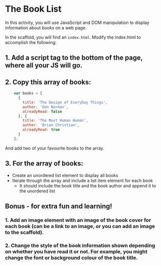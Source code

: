 # The Book List
In this activity, you will use JavaScript and DOM manipulation to display information about books on a web page.

In the scaffold, you will find an `index.html`. Modify the index.html to accomplish the following:

## 1. Add a script tag to the bottom of the page, where all your JS will go.

## 2. Copy this array of books:

```js
    var books = [
      {
        title: 'The Design of EveryDay Things',
        author: 'Don Norman',
        alreadyRead: false
      }, {
        title: 'The Most Human Human',
        author: 'Brian Christian',
        alreadyRead: true
      }
    ];
```

And add two of your favourite books to the array. 

## 3. For the array of books:

- Create an unordered list element to display all books
- Iterate through the array and include a list item element for each book
  - It should include the book title and the book author and append it to the unordered list

## Bonus - for extra fun and learning!

### 1. Add an image element with an image of the book cover for each book (can be a link to an image, or you can add an image to the scaffold).

### 2. Change the style of the book information shown depending on whether you have read it or not. For example, you might change the font or background colour of the book title.